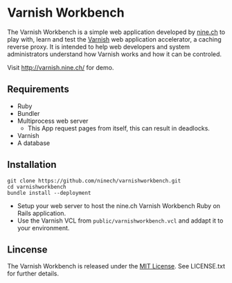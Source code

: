 # Varnish Workbench

The Varnish Workbench is a simple web application developed by [nine.ch](http://nine.ch) to play with, learn and test the [Varnish](https://www.varnish-cache.org) web application accelerator, a caching reverse proxy. It is intended to help web developers and system administrators understand how Varnish works and how it can be controled.

Visit http://varnish.nine.ch/ for demo.

## Requirements

* Ruby
* Bundler
* Multiprocess web server
  * This App request pages from itself, this can result in deadlocks.
* Varnish
* A database

## Installation

    git clone https://github.com/ninech/varnishworkbench.git
    cd varnishworkbench
    bundle install --deployment

* Setup your web server to host the nine.ch Varnish Workbench Ruby on Rails application.
* Use the Varnish VCL from `public/varnishworkbench.vcl` and addapt it to your environment.

## Lincense

The Varnish Workbench is released under the [MIT License](http://www.opensource.org/licenses/MIT). See LICENSE.txt for further details.
